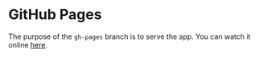 # GitHub Pages

The purpose of the `gh-pages` branch is to serve the app. You can watch it online [here](https://zviels.github.io/random-quotes).
